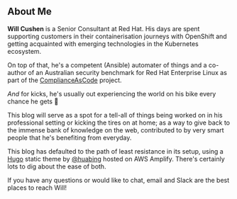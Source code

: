 ## About Me

**Will Cushen** is a Senior Consultant at Red Hat. His days are spent supporting customers in their containerisation journeys with OpenShift and getting acquainted with emerging technologies in the Kubernetes ecosystem. 

On top of that, he's a competent (Ansible) automater of things and a co-author of an Australian security benchmark for Red Hat Enterprise Linux as part of the [ComplianceAsCode](https://github.com/ComplianceAsCode) project. 

_And_ for kicks, he's usually out experiencing the world on his bike every chance he gets :bicyclist:

This blog will serve as a spot for a tell-all of things being worked on in his professional setting or kicking the tires on at home; as a way to give back to the immense bank of knowledge on the web, contributed to by very smart people that he's benefiting from everyday. 

This blog has defaulted to the path of least resistance in its setup, using a [Hugo](https://gohugo.io/) static theme by [@huabing](https://github.com/zhaohuabing) hosted on AWS Amplify. There's certainly lots to dig about the ease of both.

If you have any questions or would like to chat, email and Slack are the best places to reach Will! 